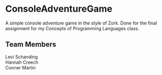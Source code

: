 # ConsoleAdventureGame
A simple console adventure game in the style of Zork. Done for the final assignment for my Concepts of Programming Languages class.

## Team Members
Levi Schanding<br/>
Hannah Creech<br/>
Conner Martin

